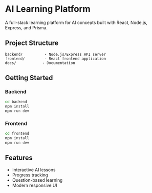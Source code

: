 # AI Learning Platform

A full-stack learning platform for AI concepts built with React, Node.js, Express, and Prisma.

## Project Structure

```
backend/          - Node.js/Express API server
frontend/         - React frontend application
docs/            - Documentation
```

## Getting Started

### Backend

```bash
cd backend
npm install
npm run dev
```

### Frontend

```bash
cd frontend
npm install
npm run dev
```

## Features

- Interactive AI lessons
- Progress tracking
- Question-based learning
- Modern responsive UI
